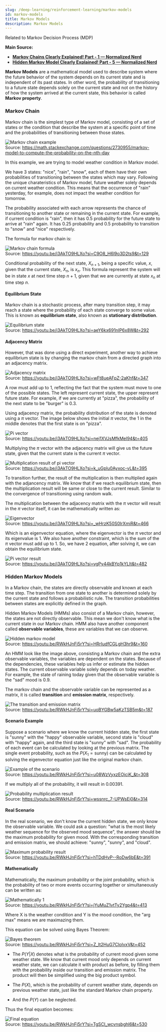 ```yaml
---
slug: /deep-learning/reinforcement-learning/markov-models
id: markov-models
title: Markov Models
description: Markov Models
---
```


Related to Markov Decision Process (MDP)

**Main Source:**

- **[Markov Chains Clearly Explained! Part - 1 — Normalized Nerd](https://youtu.be/i3AkTO9HLXo?si=zrwm_M_hDVTET2Pv)**
- **[Hidden Markov Model Clearly Explained! Part - 5 — Normalized Nerd](https://youtu.be/RWkHJnFj5rY?si=hgmQRyM2Za9v6McB)**

**Markov Models** are a mathematical model used to describe system where the future behavior of the system depends on its current state and is independent of its past states. In other word, the probability of transitioning to a future state depends solely on the current state and not on the history of how the system arrived at the current state, this behavior is called **Markov property**.

### Markov Chain

Markov chain is the simplest type of Markov model, consisting of a set of states or the condition that describe the system at a specific point of time and the probabilities of transitioning between those states.

![Markov chain example](./markov-chain.png)  
Source: https://math.stackexchange.com/questions/2730955/markov-model-to-compute-the-probability-on-the-nth-day

In this example, we are trying to model weather condition in Markov model.

We have 3 states: "nice", "rain", "snow", each of them have their own probabilities of transitioning between the states which may vary. Following the unique charateristics of Markov model, future weather solely depends on current weather condition. This means that the occurrence of "rain" yesterday, for example, does not impact the weather condition for tomorrow.

The probability associated with each arrow represents the chance of transitioning to another state or remaining in the current state. For example, if current condition is "rain", then it has 0.5 probability for the future state to arrive at "rain" again. It has 0.25 probability and 0.5 probability to transition to "snow" and "nice" respectively.

The formula for markov chain is:

![Markov chain formula](./markov-chain-formula.png)  
Source: https://youtu.be/i3AkTO9HLXo?si=C9O8_H6l9o3D2ts9&t=129

Conditional probability of the next state, $X_{n+1}$, being a specific value, $x$, given that the current state, $X_n$, is $x_n$. This formula represent the system will be in state $x$ at next time step $n+1$, given that we are currently at state $x_n$ at time step $n$.

#### Equilibrium State

Markov chain is a stochastic process, after many transition step, it may reach a state where the probability of each state converge to some value. This is known as **equilibrium state**, also known as **stationary distribution**.

![Equilibrium state](./equilibrium-state.png)  
Source: https://youtu.be/i3AkTO9HLXo?si=aeY6kx691nIP6x8W&t=292

#### Adjacency Matrix

However, that was done using a direct experiment, another way to achieve equilibrium state is by changing the markov chain from a directed graph into an adjacency matrix.

![Adjacency matrix](./adjacency-matrix.png)  
Source: https://youtu.be/i3AkTO9HLXo?si=wFt8ueAFpZ-2aKhf&t=347

A row must add up to 1, reflecting the fact that the system must move to one of the possible states. The left represent current state, the upper represent future state. For example, if we are currently at "pizza", the probability of the next state to be "burger" is 0.3.

Using adjacency matrix, the probability distribution of the state is denoted using a $\pi$ vector. The image below shows the initial $\pi$ vector, the 1 in the middle denotes that the first state is on "pizza".

![Pi vector](./pi-vector.png)  
Source: https://youtu.be/i3AkTO9HLXo?si=nej1XVJsMfkMel94&t=405

Multiplying the $\pi$ vector with the adjacency matrix will give us the future state, given that the current state is the current $\pi$ vector.

![Multiplication result of pi vector](./multiplication-result.png)  
Source: https://youtu.be/i3AkTO9HLXo?si=k_uGplu0Ayxoc-vL&t=395

To transition further, the result of the multiplication is then multiplied again with the adjancency matrix. We know that if we reach equilibrium state, then the multiplication result will be same or close to the current result. Similar to the convergence of transitioning using random walk.

The multiplication between the adjacency matrix with the $\pi$ vector will result in the $\pi$ vector itself, it can be mathematically written as:

![Eigenvector](./eigenvector.png)  
Source: https://youtu.be/i3AkTO9HLXo?si=_wHrzK50S0IrXmiR&t=466

Which is an eigenvector equation, where the eigenvector is the $\pi$ vector and its eigenvalue is 1. We also have another constraint, which is the sum of the $\pi$ vector must add up to 1. So, we have 2 equation, after solving it, we can obtain the equilibrium state.

![Pi vector result](./pi-vector-result.png)  
Source: https://youtu.be/i3AkTO9HLXo?si=vgPy44kBYp1kYLIt&t=482

### Hidden Markov Models

In a Markov chain, the states are directly observable and known at each time step. The transition from one state to another is determined solely by the current state and follows a probabilistic rule. The transition probabilities between states are explicitly defined in the graph.

Hidden Markov Models (HMMs) also consist of a Markov chain, however, the states are not directly observable. This mean we don't know what is the current state in our Markov chain. HMM also have another component called **observable variables**, these are variables that we can observe.

![Hidden markov model](./hidden-markov-model.png)  
Source: https://youtu.be/RWkHJnFj5rY?si=HRrIudfCGLgH3hr9&t=160

An HMM look like the image above, consisting a Markov chain and the extra observable variables, the variables are dependent on the states. Because of the dependencies, these variables help us infer or estimate the hidden states. The current observable variable solely depends on today weather. For example, the state of raining today given that the observable variable is the "sad" mood is 0.9.

The markov chain and the observable variable can be represented as a matrix, it is called **transition** and **emission matrix**, respectively.

![The transition and emission matrix](./matrix.png)  
Source: https://youtu.be/RWkHJnFj5rY?si=uoBYGBw5aKzTSB5m&t=187

#### Scenario Example

Suppose a scenario where we know the current hidden state, the first state is "sunny" with the "happy" observable variable, second state is "cloud" with "happy" again, and the third state is "sunny" with "sad". The probability of each event can be calculated by looking at the previous matrix. The single event probability, such as the $P(X_1 = \text{sunny})$ can be calculated by solving the eigenvector equation just like the original markov chain.

![Example of the scenario](./example-scenario.png)  
Source: https://youtu.be/RWkHJnFj5rY?si=u08WzVyxzEOiciK_&t=308

If we multiply all of the probability, it will result in 0.00391.

![Probability multiplication result](./probability-multiplication-result.png)  
Source: https://youtu.be/RWkHJnFj5rY?si=wssnrc_7-UPWsEj0&t=314

#### Real Scenario

In the real scenario, we don't know the current hidden state, we only know the observable variable. We could ask a question: "what is the most likely weather sequence for the observed mood sequence", the answer should be the maximum probability for given mood. With the corresponding transition and emission matrix, we should achieve: "sunny", "sunny", and "cloud".

![Maximum probability result](./maximum-probability.png)  
Source: https://youtu.be/RWkHJnFj5rY?si=hTDdHvP--RoDw6bE&t=391

#### Mathematically

Mathematically, the maximum probability or the joint probability, which is the probability of two or more events occurring together or simultaneously can be written as:

![Mathematically 1](./mathematically-1.png)  
Source: https://youtu.be/RWkHJnFj5rY?si=jYuMuZ1vtTy2Ygp4&t=413

Where X is the weather condition and Y is the mood condition, the "arg max" means we are maximazing them.

This equation can be solved using Bayes Theorem:

![Bayes theorem](./bayes-theorem.png)  
Source: https://youtu.be/RWkHJnFj5rY?si=Z_It2HuG7ClolvxV&t=452

- The $P(Y|X)$ denotes what is the probability of current mood given some weather state. We know that current mood only depends on current weather state, we can calculate it with product as before, by filling them with the probability inside our transition and emission matrix. The product will then be simplified using the big product symbol.

- The $P(X)$, which is the probability of current weather state, depends on previous weather state, just like the standard Markov chain property.

- And the $P(Y)$ can be neglected.

Thus the final equation becomes:

![Final equation](./final-equation.png)  
Source: https://youtu.be/RWkHJnFj5rY?si=TgSCI_wcvnsbghl6&t=530
